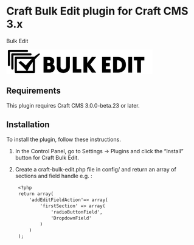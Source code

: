 # Craft Bulk Edit plugin for Craft CMS 3.x

Bulk Edit

![Screenshot](resources/img/plugin-logo.png)

## Requirements

This plugin requires Craft CMS 3.0.0-beta.23 or later.

## Installation

To install the plugin, follow these instructions.

1. In the Control Panel, go to Settings → Plugins and click the “Install” button for Craft Bulk Edit.

2. Create a craft-bulk-edit.php file in config/ and return an array of sections and field handle e.g. :

		<?php
		return array(
			'addEditFieldAction'=> array(
				'firstSection' => array(
					'radioButtonField',
					'DropdownField'
				)
			)
		);

